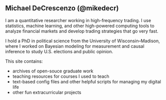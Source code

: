 ## Michael DeCrescenzo (@mikedecr)

I am a quantitative researcher working in high-frequency trading.
I use statistics, machine learning, and other high-powered computing tools to analyze financial markets and develop trading strategies that go very fast.

I hold a PhD in political science from the University of Wisconsin–Madison, where I worked on Bayesian modeling for measurement and causal inference to study U.S. elections and public opinion.

This site contains:

- archives of open-souce graduate work
- teaching resources for courses I used to teach
- text-based config files and other helpful scripts for managing my digital life
- other fun extracurricular projects
